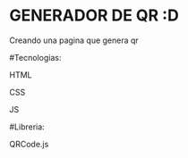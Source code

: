 # GENERADOR DE QR :D
Creando una pagina que genera qr

#Tecnologias:

HTML

CSS

JS

#Libreria:

QRCode.js